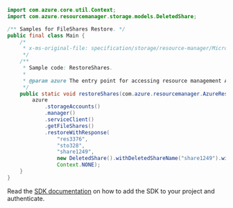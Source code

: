 ```java
import com.azure.core.util.Context;
import com.azure.resourcemanager.storage.models.DeletedShare;

/** Samples for FileShares Restore. */
public final class Main {
    /*
     * x-ms-original-file: specification/storage/resource-manager/Microsoft.Storage/stable/2021-09-01/examples/FileSharesRestore.json
     */
    /**
     * Sample code: RestoreShares.
     *
     * @param azure The entry point for accessing resource management APIs in Azure.
     */
    public static void restoreShares(com.azure.resourcemanager.AzureResourceManager azure) {
        azure
            .storageAccounts()
            .manager()
            .serviceClient()
            .getFileShares()
            .restoreWithResponse(
                "res3376",
                "sto328",
                "share1249",
                new DeletedShare().withDeletedShareName("share1249").withDeletedShareVersion("1234567890"),
                Context.NONE);
    }
}
```

Read the [SDK documentation](https://github.com/Azure/azure-sdk-for-java/blob/azure-resourcemanager_2.15.0/sdk/resourcemanager/azure-resourcemanager/README.md) on how to add the SDK to your project and authenticate.
